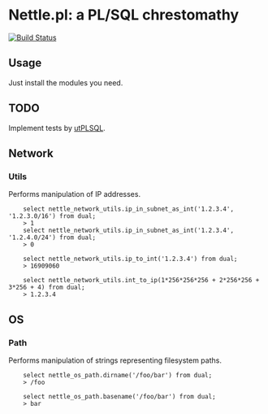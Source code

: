 # Nettle.pl: a PL/SQL chrestomathy

[![Build Status](https://travis-ci.org/robertoreale/nettle.pl.svg?branch=master)](https://travis-ci.org/robertoreale/nettle.pl)

## Usage

Just install the modules you need.


## TODO

Implement tests by [utPLSQL](https://github.com/utPLSQL/utPLSQL/).


## Network

### Utils

Performs manipulation of IP addresses.

        select nettle_network_utils.ip_in_subnet_as_int('1.2.3.4', '1.2.3.0/16') from dual;
        > 1
        select nettle_network_utils.ip_in_subnet_as_int('1.2.3.4', '1.2.4.0/24') from dual;
        > 0

        select nettle_network_utils.ip_to_int('1.2.3.4') from dual;
        > 16909060

        select nettle_network_utils.int_to_ip(1*256*256*256 + 2*256*256 + 3*256 + 4) from dual;
        > 1.2.3.4


## OS

### Path

Performs manipulation of strings representing filesystem paths.

        select nettle_os_path.dirname('/foo/bar') from dual;
        > /foo

        select nettle_os_path.basename('/foo/bar') from dual;
        > bar

